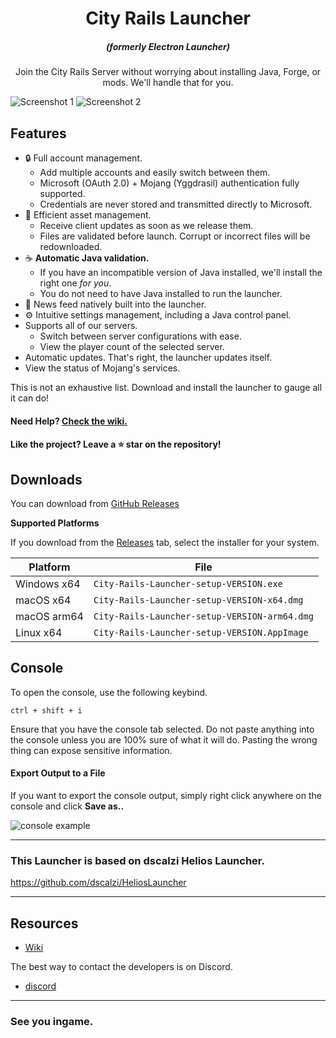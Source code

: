 
<h1 align="center">City Rails Launcher</h1>

<em><h5 align="center">(formerly Electron Launcher)</h5></em>


<p align="center">Join the City Rails Server without worrying about installing Java, Forge, or mods. We'll handle that for you.</p>

![Screenshot 1](https://cdn.discordapp.com/attachments/934121807567552622/1142560214143479839/2023-08-19_22.42.47.png)
![Screenshot 2](https://cdn.discordapp.com/attachments/934121807567552622/1142878214562271282/2023-08-20_19.46.52.png_2.png)

## Features

* 🔒 Full account management.
  * Add multiple accounts and easily switch between them.
  * Microsoft (OAuth 2.0) + Mojang (Yggdrasil) authentication fully supported.
  * Credentials are never stored and transmitted directly to Microsoft.
* 📂 Efficient asset management.
  * Receive client updates as soon as we release them.
  * Files are validated before launch. Corrupt or incorrect files will be redownloaded.
* ☕ **Automatic Java validation.**
  * If you have an incompatible version of Java installed, we'll install the right one *for you*.
  * You do not need to have Java installed to run the launcher.
* 📰 News feed natively built into the launcher.
* ⚙️ Intuitive settings management, including a Java control panel.
* Supports all of our servers.
  * Switch between server configurations with ease.
  * View the player count of the selected server.
* Automatic updates. That's right, the launcher updates itself.
*  View the status of Mojang's services.

This is not an exhaustive list. Download and install the launcher to gauge all it can do!

#### Need Help? [Check the wiki.][wiki]

#### Like the project? Leave a ⭐ star on the repository!

## Downloads

You can download from [GitHub Releases](https://github.com/vin2nt/city-rails-launcher/releases)


**Supported Platforms**

If you download from the [Releases](https://github.com/vin2nt/city-rails-launcher/releases) tab, select the installer for your system.

| Platform | File |
| -------- | ---- |
| Windows x64 | `City-Rails-Launcher-setup-VERSION.exe` |
| macOS x64 | `City-Rails-Launcher-setup-VERSION-x64.dmg` |
| macOS arm64 | `City-Rails-Launcher-setup-VERSION-arm64.dmg` |
| Linux x64 | `City-Rails-Launcher-setup-VERSION.AppImage` |

## Console

To open the console, use the following keybind.

```console
ctrl + shift + i
```

Ensure that you have the console tab selected. Do not paste anything into the console unless you are 100% sure of what it will do. Pasting the wrong thing can expose sensitive information.

#### Export Output to a File

If you want to export the console output, simply right click anywhere on the console and click **Save as..**

![console example](https://i.imgur.com/T5e73jP.png)

---

### This Launcher is based on dscalzi Helios Launcher.

https://github.com/dscalzi/HeliosLauncher


---

## Resources

* [Wiki][wiki]

The best way to contact the developers is on Discord.

* [discord](https://discord.gg/JZutd3uQYB)


---

### See you ingame.




[discord]: https://discord.gg/JZutd3uQYB 'Discord'
[wiki]: https://github.com/vin2nt/city-rails-launcher/wiki 'wiki'
